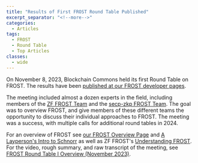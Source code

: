 ```yaml
---
title: "Results of First FROST Round Table Published"
excerpt_separator: "<!--more-->"
categories:
  - Articles
tags:
  - FROST
  - Round Table
  - Top Articles
classes:
  - wide
---
```


On November 8, 2023, Blockchain Commons held its first Round Table on FROST. The results have been [published at our FROST developer pages](https://developer.blockchaincommons.com/frost/meeting1/).

The meeting included almost a dozen experts in the field, including members of the [ZF FROST Team](https://github.com/ZcashFoundation/frost) and the [secp-zkp FROST Team](https://github.com/BlockstreamResearch/secp256k1-zkp/pull/138). The goal was to overview FROST, and give members of these different teams the opportunity to discuss their individual approaches to FROST. The meeting was a success, with multiple calls for additional round tables in 2024.

For an overview of FROST see [our FROST Overview Page](https://developer.blockchaincommons.com/frost/) and [A Layperson's Intro to Schnorr](https://www.blockchaincommons.com/musings/Schnorr-Intro/) as well as ZF FROST's [Understanding FROST](https://frost.zfnd.org/frost.html). For the video, rough summary, and raw transcript of the meeting, see [FROST Round Table I Overview (November 2023)](https://developer.blockchaincommons.com/frost/meeting1/).
